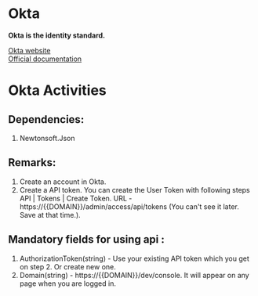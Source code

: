 # Okta 
**Okta is the identity standard.**

[Okta website](https://www.okta.com/) <br/>
[Official documentation](https://developer.okta.com/docs/)

# Okta Activities

## Dependencies:
1. Newtonsoft.Json

## Remarks:
1. Create an account in Okta.
2. Create a API token. You can create the User Token with following steps   API | Tokens | Create Token.
   URL - https://{{DOMAIN}}/admin/access/api/tokens (You can't see it later. Save at that time.).

## Mandatory fields for using api :<br />
1. AuthorizationToken(string) - Use your existing API token which you get on step 2. Or create new one.<br />
2. Domain(string) - https://{{DOMAIN}}/dev/console. It will appear on any page when you are logged in.<br />
